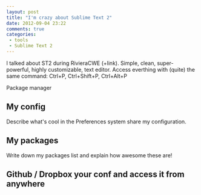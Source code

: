 ```yaml
---
layout: post
title: "I'm crazy about Sublime Text 2"
date: 2012-09-04 23:22
comments: true
categories: 
 - tools
 - Sublime Text 2
---
```


I talked about ST2 during RivieraCWE (+link). 
Simple, clean, super-powerful, highly customizable, text editor.
Access everthing with (quite) the same command: Ctrl+P, Ctrl+Shift+P, Ctrl+Alt+P

Package manager

## My config

Describe what's cool in the Preferences system share my configuration.

## My packages

Write down my packages list and explain how awesome these are!

## Github / Dropbox your conf and access it from anywhere